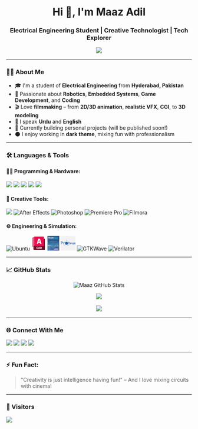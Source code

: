 <h1 align="center">Hi 👋, I'm Maaz Adil</h1>
<h3 align="center">Electrical Engineering Student | Creative Technologist | Tech Explorer</h3>

<p align="center">
  <img src="https://readme-typing-svg.herokuapp.com?color=00FFAA&size=24&duration=5000&center=true&vCenter=true&width=700&lines=Robotics+%7C+Embedded+Systems+%7C+Game+Development;2D%2F3D+Animation+%7C+VFX+%7C+CGI+%7C+3D+Modeling" />
</p>


---

### 👨‍💻 About Me

- 🎓 I'm a student of **Electrical Engineering** from **Hyderabad, Pakistan**  
- 🤖 Passionate about **Robotics**, **Embedded Systems**, **Game Development**, and **Coding**
- 🎬 Love **filmmaking** – from **2D/3D animation**, **realistic VFX**, **CGI**, to **3D modeling**
- 💬 I speak **Urdu** and **English**
- 🚀 Currently building personal projects (will be published soon!)
- 🌑 I enjoy working in **dark theme**, mixing fun with professionalism

---

### 🛠️ Languages & Tools

#### 👨‍💻 Programming & Hardware:

<p align="left">
  <img src="https://cdn.jsdelivr.net/gh/devicons/devicon/icons/c/c-original.svg" height="40" />
  <img src="https://cdn.jsdelivr.net/gh/devicons/devicon/icons/cplusplus/cplusplus-original.svg" height="40" />
  <img src="https://cdn.jsdelivr.net/gh/devicons/devicon/icons/python/python-original.svg" height="40" />
  <img src="https://cdn.jsdelivr.net/gh/devicons/devicon/icons/arduino/arduino-original.svg" height="40" />
  <img src="https://cdn.jsdelivr.net/gh/devicons/devicon/icons/matlab/matlab-original.svg" height="40" />
</p>

#### 🎥 Creative Tools:

<p align="left">
  <img src="https://cdn.jsdelivr.net/gh/devicons/devicon/icons/blender/blender-original.svg" height="40" />
  <img src="https://img.icons8.com/color/48/adobe-after-effects.png" height="40" alt="After Effects" />
  <img src="https://img.icons8.com/color/48/adobe-photoshop--v1.png" height="40" alt="Photoshop" />
  <img src="https://img.icons8.com/color/48/adobe-premiere-pro.png" height="40" alt="Premiere Pro" />
  <img src="https://seeklogo.com/images/W/wondershare-filmora-logo-6141D16003-seeklogo.com.png" height="40" alt="Filmora" />
</p>

#### ⚙️ Engineering & Simulation:

<p align="left">
  <img src="https://img.icons8.com/color/48/ubuntu--v1.png" height="40" alt="Ubuntu" />
  <img src="autocad-logo-png_seeklogo-482394.png" height="40" alt="AutoCAD" />
  <img src="model-sim-blog.png" height="40" alt="ModelSim" />
  <img src="kisspng-logo-brand-product-design-font-5be2601b5459b1.2308925415415623953455.webp" height="40" alt="Proteus" />
  <img src="File_Gtkwave_256x256x32.png" height="40" alt="GTKWave" />
  <img src="https://avatars.githubusercontent.com/u/14932366?s=200&v=4" height="40" alt="Verilator" />
</p>

---

### 📈 GitHub Stats

<p align="center">
  <img src="https://github-readme-stats.vercel.app/api?username=your-github-username&show_icons=true&theme=radical" alt="Maaz GitHub Stats" />
</p>

<p align="center">
  <img src="https://github-readme-streak-stats.herokuapp.com?user=your-github-username&theme=radical&hide_border=true" />
</p>

<p align="center">
  <img src="https://github-readme-stats.vercel.app/api/top-langs/?username=your-github-username&layout=compact&theme=radical" />
</p>

---

### 🌐 Connect With Me

<p align="left">
  <a href="https://linkedin.com/in/your-link" target="_blank"><img src="https://img.shields.io/badge/-LinkedIn-0077B5?logo=linkedin&logoColor=white" /></a>
  <a href="https://instagram.com/your-handle" target="_blank"><img src="https://img.shields.io/badge/-Instagram-E4405F?logo=instagram&logoColor=white" /></a>
  <a href="mailto:your.email@example.com"><img src="https://img.shields.io/badge/-Email-D14836?logo=gmail&logoColor=white" /></a>
  <a href="https://github.com/your-github-username"><img src="https://img.shields.io/badge/-GitHub-181717?logo=github&logoColor=white" /></a>
</p>

---

### ⚡ Fun Fact:
> "Creativity is just intelligence having fun!" – And I love mixing circuits with cinema!

---

### 👣 Visitors

<p align="left">
  <img src="https://komarev.com/ghpvc/?username=your-github-username&label=Profile+Views&color=0e75b6&style=flat" />
</p>
